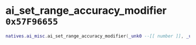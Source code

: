 # ai_set_range_accuracy_modifier `0x57F96655`

```lua
natives.ai_misc.ai_set_range_accuracy_modifier(_unk0 --[[ number ]], _unk1 --[[ number ]], _unk2 --[[ number ]])
```